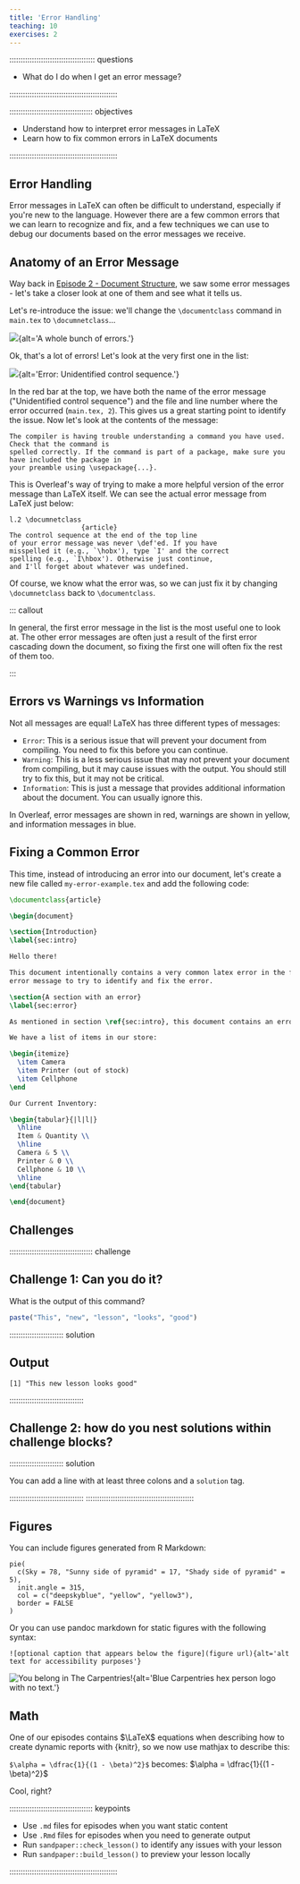 ```yaml
---
title: 'Error Handling'
teaching: 10
exercises: 2
---
```


:::::::::::::::::::::::::::::::::::::: questions

- What do I do when I get an error message?

::::::::::::::::::::::::::::::::::::::::::::::::

::::::::::::::::::::::::::::::::::::: objectives

- Understand how to interpret error messages in LaTeX
- Learn how to fix common errors in LaTeX documents

::::::::::::::::::::::::::::::::::::::::::::::::

## Error Handling

Error messages in LaTeX can often be difficult to understand, especially if you're new to the
language. However there are a few common errors that we can learn to recognize and fix, and a few
techniques we can use to debug our documents based on the error messages we receive.

## Anatomy of an Error Message

Way back in [Episode 2 - Document Structure](02-document-structure.html), we saw some error
messages - let's take a closer look at one of them and see what it tells us.

Let's re-introduce the issue: we'll change the `\documentclass` command in `main.tex` to
`\documnetclass`...

![](/fig/14-error-handling/so-many-errors.PNG){alt='A whole bunch of errors.'}

Ok, that's a lot of errors! Let's look at the very first one in the list:

![](/fig/14-error-handling/error-unidentified-control-sequence.PNG){alt='Error: Unidentified control sequence.'}

In the red bar at the top, we have both the name of the error message ("Unidentified control
sequence") and the file and line number where the error occurred (`main.tex, 2`). This gives us a
great starting point to identify the issue. Now let's look at the contents of the message:

```
The compiler is having trouble understanding a command you have used. Check that the command is
spelled correctly. If the command is part of a package, make sure you have included the package in
your preamble using \usepackage{...}.
```

This is Overleaf's way of trying to make a more helpful version of the error message than LaTeX
itself. We can see the actual error message from LaTeX just below:

```
l.2 \documnetclass
                  {article}
The control sequence at the end of the top line
of your error message was never \def'ed. If you have
misspelled it (e.g., `\hobx'), type `I' and the correct
spelling (e.g., `I\hbox'). Otherwise just continue,
and I'll forget about whatever was undefined.
```

Of course, we know what the error was, so we can just fix it by changing `\documnetclass` back to
`\documentclass`.

::: callout

In general, the first error message in the list is the most useful one to look at. The other error
messages are often just a result of the first error cascading down the document, so fixing the first
one will often fix the rest of them too.

:::

## Errors vs Warnings vs Information

Not all messages are equal! LaTeX has three different types of messages:

- `Error`: This is a serious issue that will prevent your document from compiling. You need to fix
  this before you can continue.
- `Warning`: This is a less serious issue that may not prevent your document from compiling, but it
  may cause issues with the output. You should still try to fix this, but it may not be critical.
- `Information`: This is just a message that provides additional information about the document. You
  can usually ignore this.

In Overleaf, error messages are shown in red, warnings are shown in yellow, and information
messages in blue.

## Fixing a Common Error

This time, instead of introducing an error into our document, let's create a new file called
`my-error-example.tex` and add the following code:

```latex
\documentclass{article}

\begin{document}

\section{Introduction}
\label{sec:intro}

Hello there!

This document intentionally contains a very common latex error in the following section. Use the
error message to try to identify and fix the error.

\section{A section with an error}
\label{sec:error}

As mentioned in section \ref{sec:intro}, this document contains an error.

We have a list of items in our store:

\begin{itemize}
  \item Camera
  \item Printer (out of stock)
  \item Cellphone
\end

Our Current Inventory:

\begin{tabular}{|l|l|}
  \hline
  Item & Quantity \\
  \hline
  Camera & 5 \\
  Printer & 0 \\
  Cellphone & 10 \\
  \hline
\end{tabular}

\end{document}
```




## Challenges

::::::::::::::::::::::::::::::::::::: challenge

## Challenge 1: Can you do it?

What is the output of this command?

```r
paste("This", "new", "lesson", "looks", "good")
```

:::::::::::::::::::::::: solution

## Output

```output
[1] "This new lesson looks good"
```

:::::::::::::::::::::::::::::::::


## Challenge 2: how do you nest solutions within challenge blocks?

:::::::::::::::::::::::: solution

You can add a line with at least three colons and a `solution` tag.

:::::::::::::::::::::::::::::::::
::::::::::::::::::::::::::::::::::::::::::::::::

## Figures

You can include figures generated from R Markdown:

```{r pyramid, fig.alt = "pie chart illusion of a pyramid", fig.cap = "Sun arise each and every morning"}
pie(
  c(Sky = 78, "Sunny side of pyramid" = 17, "Shady side of pyramid" = 5),
  init.angle = 315,
  col = c("deepskyblue", "yellow", "yellow3"),
  border = FALSE
)
```
Or you can use pandoc markdown for static figures with the following syntax:

`![optional caption that appears below the figure](figure url){alt='alt text for
accessibility purposes'}`

![You belong in The Carpentries!](https://raw.githubusercontent.com/carpentries/logo/master/Badge_Carpentries.svg){alt='Blue Carpentries hex person logo with no text.'}

## Math

One of our episodes contains $\LaTeX$ equations when describing how to create
dynamic reports with {knitr}, so we now use mathjax to describe this:

`$\alpha = \dfrac{1}{(1 - \beta)^2}$` becomes: $\alpha = \dfrac{1}{(1 - \beta)^2}$

Cool, right?

::::::::::::::::::::::::::::::::::::: keypoints

- Use `.md` files for episodes when you want static content
- Use `.Rmd` files for episodes when you need to generate output
- Run `sandpaper::check_lesson()` to identify any issues with your lesson
- Run `sandpaper::build_lesson()` to preview your lesson locally

::::::::::::::::::::::::::::::::::::::::::::::::


